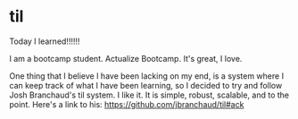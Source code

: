 # til

Today I learned!!!!!!

I am a bootcamp student. Actualize Bootcamp. It's great, I love.

One thing that I believe I have been lacking on my end, is a system where I can keep track of what I have been learning, so I decided to try and follow Josh Branchaud's til system. I like it. It is simple, robust, scalable, and to the point.
Here's a link to his: https://github.com/jbranchaud/til#ack


